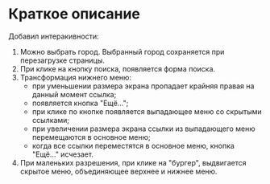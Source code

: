# Краткое описание
Добавил интеракивности:
1. Можно выбрать город. Выбранный город сохраняется при перезагрузке страницы.
2. При клике на кнопку поиска, появляется форма поиска.
3. Трансформация нижнего меню:
    - при уменьшении размера экрана пропадает крайняя правая на данный момент ссылка;
    - появляется кнопка "Ещё...";
    - при клике по кнопке появляется выпадающее меню со скрытыми ссылками;
    - при увеличении размера экрана ссылки из выпадающего меню перемещаются в основное меню;
    - когда все ссылки переместятся в основное меню, кнопка "Ещё..." исчезает.
4. При маленьких разрешения, при клике на "бургер", выдвигается скрытое меню, объединяющее верхнее и нижнее меню.
